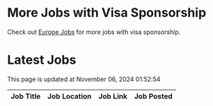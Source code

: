 # More Jobs with Visa Sponsorship

Check out [Europe Jobs](https://github.com/sureshparimi/europejobs#latest-jobs) for more jobs with visa sponsorship.

# Latest Jobs

This page is updated at November 06, 2024 01:52:54

| Job Title | Job Location | Job Link | Job Posted |
| --- | --- | --- | --- |
